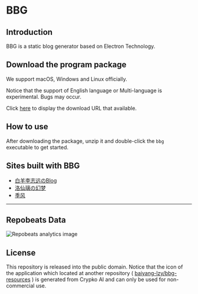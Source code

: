 # BBG

## Introduction

BBG is a static blog generator based on Electron Technology.

## Download the program package

We support macOS, Windows and Linux officially.

Notice that the support of English language or Multi-language is experimental. Bugs may occur.

Click [here](/en/download.md) to display the download URL that available.

## How to use

After downloading the package, unzip it and double-click the `bbg` executable to get started.

## Sites built with BBG

* [白羊李志远のBlog](https://baiyang-lzy.gitee.io/blog/)
* [洛仙璃の幻梦](https://mzwing.eu.org/)
* [季风](https://littlesunnybear.com/)

---

## Repobeats Data

![Repobeats analytics image](https://repobeats.axiom.co/api/embed/867874b0e0263127ca6448651d4bc9358256bd4e.svg)

## License

This repository is released into the public domain. Notice that the icon of the application which located at another repository ( [baiyang-lzy/bbg-resources](https://github.com/baiyang-lzy/bbg-resources) ) is generated from Crypko AI and can only be used for non-commercial use.
